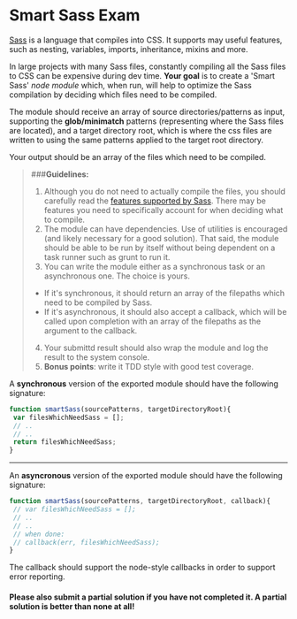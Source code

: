 Smart Sass Exam
===============

[Sass](http://sass-lang.com/) is a language that compiles into CSS. 
It supports may useful features, such as nesting, variables, imports, inheritance, mixins and more. 

In large projects with many Sass files, constantly compiling all the Sass files to CSS can be expensive during dev time.
**Your goal** is to create a 'Smart Sass' *node module* which, when run, will help to optimize the Sass compilation by deciding which files need to be compiled.

The module should receive an array of source directories/patterns as input, supporting the **glob/minimatch** patterns (representing where the Sass files are located), and a target directory root, which is where the css files are written to using the same patterns applied to the target root directory.

Your output should be an array of the files which need to be compiled.

>###**Guidelines:**
>
>1. Although you do not need to actually compile the files, you should carefully read the [features supported by Sass](http://sass-lang.com/guide). 
>There may be features you need to specifically account for when deciding what to compile.
>2. The module can have dependencies. Use of utilities is encouraged (and likely necessary for a good solution). 
>That said, the module should be able to be run by itself without being dependent on a task runner such as grunt to run it.
>3. You can write the module either as a synchronous task or an asynchronous one. The choice is yours.
>  * If it's synchronous, it should return an array of the filepaths which need to be compiled by Sass.
>  * If it's asynchronous, it should also accept a callback, which will be called upon completion with an array of the filepaths as the argument to the callback.
> 4. Your submittd result should also wrap the module and log the result to the system console.
> 5. **Bonus points**: write it TDD style with good test coverage.


A **synchronous** version of the exported module should have the following signature:
```js
function smartSass(sourcePatterns, targetDirectoryRoot){
 var filesWhichNeedSass = [];
 // .. 
 // ..
 return filesWhichNeedSass;
}

```
-----
An **asyncronous** version of the exported module should have the following signature:
```js
function smartSass(sourcePatterns, targetDirectoryRoot, callback){
 // var filesWhichNeedSass = [];
 // ..
 // ..
 // when done:
 // callback(err, filesWhichNeedSass);
}
```
The callback should support the node-style callbacks in order to support error reporting.


#### Please also submit a **partial solution** if you have not completed it. A partial solution is better than none at all!
